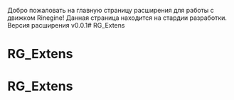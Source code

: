 Добро пожаловать на главную страницу расширения для работы с движком Rinegine!
Данная страница находится на стардии разработки.
Версия расширения v0.0.1# RG_Extens
# RG_Extens
# RG_Extens
